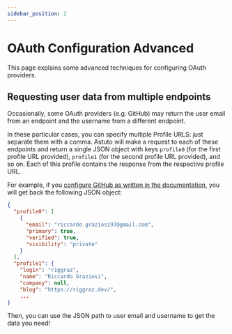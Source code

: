 ```yaml
---
sidebar_position: 2
---
```


# OAuth Configuration Advanced

This page explains some advanced techniques for configuring OAuth providers.

## Requesting user data from multiple endpoints

Occasionally, some OAuth providers (e.g. GitHub) may return the user email from an endpoint and the username from a different endpoint.

In these particular cases, you can specify multiple Profile URLS: just separate them with a comma. Astuto will make a request to each of these endpoints and return a single JSON object with keys `profile0` (for the first profile URL provided), `profile1` (for the second profile URL provided), and so on. Each of this profile contains the response from the respective profile URL.

For example, if you [configure GitHub as written in the documentation](./common-oauth-providers.md#github), you will get back the following JSON object:

```json
{
  "profile0": [
    {
      "email": "riccardo.graziosi97@gmail.com",
      "primary": true,
      "verified": true,
      "visibility": "private"
    }
  ],
  "profile1": {
    "login": "riggraz",
    "name": "Riccardo Graziosi",
    "company": null,
    "blog": "https://riggraz.dev/",
    ...
}
```

Then, you can use the JSON path to user email and username to get the data you need!